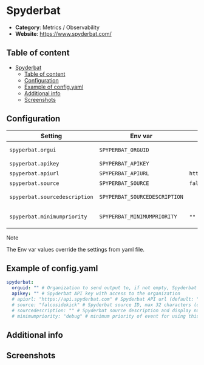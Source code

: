 # Spyderbat

- **Category**: Metrics / Observability
- **Website**: https://www.spyderbat.com/

## Table of content

- [Spyderbat](#spyderbat)
  - [Table of content](#table-of-content)
  - [Configuration](#configuration)
  - [Example of config.yaml](#example-of-configyaml)
  - [Additional info](#additional-info)
  - [Screenshots](#screenshots)

## Configuration

| Setting                       | Env var                       | Default value               | Description                                                                                                                         |
| ----------------------------- | ----------------------------- | --------------------------- | ----------------------------------------------------------------------------------------------------------------------------------- |
| `spyperbat.orgui`             | `SPYPERBAT_ORGUID`            |                             | Organization to send output to, if not empty, Spyderbat output is **enabled**                                                       |
| `spyperbat.apikey`            | `SPYPERBAT_APIKEY`            |                             | Spyderbat API key with access to the organization                                                                                   |
| `spyperbat.apiurl`            | `SPYPERBAT_APIURL`            | `https://api.spyderbat.com` | Spyderbat API url                                                                                                                   |
| `spyperbat.source`            | `SPYPERBAT_SOURCE`            | `falcosidekick`             | Spyderbat source ID, max 32 characters                                                                                              |
| `spyperbat.sourcedescription` | `SPYPERBAT_SOURCEDESCRIPTION` |                             | Spyderbat source description and display name if not empty, max 256 characters                                                      |
| `spyperbat.minimumpriority`   | `SPYPERBAT_MINIMUMPRIORITY`   | `""` (= `debug`)            | Minimum priority of event for using this output, order is `emergency,alert,critical,error,warning,notice,informational,debug or ""` |

> [!NOTE]
The Env var values override the settings from yaml file.

## Example of config.yaml

```yaml
spyderbat:
  orguid: "" # Organization to send output to, if not empty, Spyderbat output is enabled
  apikey: "" # Spyderbat API key with access to the organization
  # apiurl: "https://api.spyderbat.com" # Spyderbat API url (default: "https://api.spyderbat.com")
  # source: "falcosidekick" # Spyderbat source ID, max 32 characters (default: "falcosidekick")
  # sourcedescription: "" # Spyderbat source description and display name if not empty, max 256 characters
  # minimumpriority: "debug" # minimum priority of event for using this output, order is emergency|alert|critical|error|warning|notice|informational|debug or "" (default)
```

## Additional info

## Screenshots
